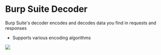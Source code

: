 # Burp Suite Decoder

Burp Suite's decoder encodes and decodes data you find in requests and responses

* Supports various encoding algorithms

![](https://github.com/JonmarCorpuz/SecondBrain/blob/main/Assets/Whitespace.png)
